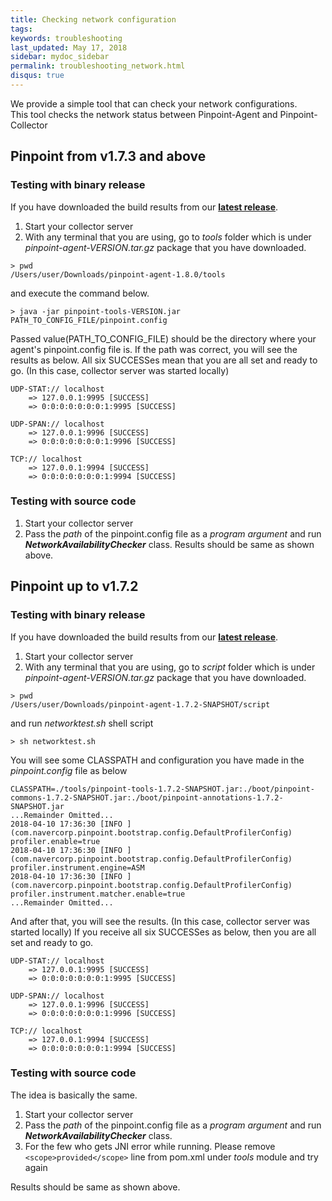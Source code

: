 ```yaml
---
title: Checking network configuration 
tags:
keywords: troubleshooting
last_updated: May 17, 2018
sidebar: mydoc_sidebar
permalink: troubleshooting_network.html
disqus: true
---
```


We provide a simple tool that can check your network configurations.  
This tool checks the network status between Pinpoint-Agent and Pinpoint-Collector

## Pinpoint from v1.7.3 and above

### Testing with binary release
 
 If you have downloaded the build results from our [**latest release**](https://github.com/naver/pinpoint/releases/latest). 

 1. Start your collector server
 2. With any terminal that you are using, go to *tools* folder which is under *pinpoint-agent-VERSION.tar.gz* package that you have downloaded.

````
> pwd
/Users/user/Downloads/pinpoint-agent-1.8.0/tools
````
and execute the command below.

````
> java -jar pinpoint-tools-VERSION.jar PATH_TO_CONFIG_FILE/pinpoint.config
```` 

Passed value(PATH_TO_CONFIG_FILE) should be the directory where your agent's pinpoint.config file is.
If the path was correct, you will see the results as below.
All six SUCCESSes mean that you are all set and ready to go. (In this case, collector server was started locally)

````
UDP-STAT:// localhost
    => 127.0.0.1:9995 [SUCCESS]
    => 0:0:0:0:0:0:0:1:9995 [SUCCESS]

UDP-SPAN:// localhost
    => 127.0.0.1:9996 [SUCCESS]
    => 0:0:0:0:0:0:0:1:9996 [SUCCESS]

TCP:// localhost
    => 127.0.0.1:9994 [SUCCESS]
    => 0:0:0:0:0:0:0:1:9994 [SUCCESS]
````

### Testing with source code

1. Start your collector server
2. Pass the *path* of the pinpoint.config file as a *program argument* and run ***NetworkAvailabilityChecker*** class.
Results should be same as shown above.

## Pinpoint up to v1.7.2

### Testing with binary release

If you have downloaded the build results from our [**latest release**](https://github.com/naver/pinpoint/releases/latest). 

1. Start your collector server
2. With any terminal that you are using, go to *script* folder which is under *pinpoint-agent-VERSION.tar.gz* package that you have downloaded.

````
> pwd
/Users/user/Downloads/pinpoint-agent-1.7.2-SNAPSHOT/script
````
and run *networktest.sh* shell script
````
> sh networktest.sh
````

You will see some CLASSPATH and configuration you have made in the *pinpoint.config* file as below
````
CLASSPATH=./tools/pinpoint-tools-1.7.2-SNAPSHOT.jar:./boot/pinpoint-commons-1.7.2-SNAPSHOT.jar:./boot/pinpoint-annotations-1.7.2-SNAPSHOT.jar
...Remainder Omitted...
2018-04-10 17:36:30 [INFO ](com.navercorp.pinpoint.bootstrap.config.DefaultProfilerConfig) profiler.enable=true
2018-04-10 17:36:30 [INFO ](com.navercorp.pinpoint.bootstrap.config.DefaultProfilerConfig) profiler.instrument.engine=ASM
2018-04-10 17:36:30 [INFO ](com.navercorp.pinpoint.bootstrap.config.DefaultProfilerConfig) profiler.instrument.matcher.enable=true
...Remainder Omitted...
````

And after that, you will see the results. (In this case, collector server was started locally)
If you receive all six SUCCESSes as below, then you are all set and ready to go.

````
UDP-STAT:// localhost
    => 127.0.0.1:9995 [SUCCESS]
    => 0:0:0:0:0:0:0:1:9995 [SUCCESS]

UDP-SPAN:// localhost
    => 127.0.0.1:9996 [SUCCESS]
    => 0:0:0:0:0:0:0:1:9996 [SUCCESS]

TCP:// localhost
    => 127.0.0.1:9994 [SUCCESS]
    => 0:0:0:0:0:0:0:1:9994 [SUCCESS]
```` 

### Testing with source code

The idea is basically the same. 

1. Start your collector server
2. Pass the *path* of the pinpoint.config file as a *program argument* and run ***NetworkAvailabilityChecker*** class.
3. For the few who gets JNI error while running. Please remove ````<scope>provided</scope>```` line from pom.xml under *tools* module and try again

Results should be same as shown above.

